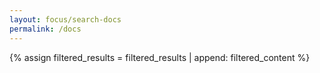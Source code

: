 ```yaml
---
layout: focus/search-docs
permalink: /docs
---
```


{% assign filtered_results = filtered_results | append: filtered_content %}
                